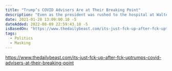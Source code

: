 ```yaml
---
title: "Trump’s COVID Advisers Are at Their Breaking Point"
description: "Even as the president was rushed to the hospital at Walter Reed, for what the White House said would be days of observation, rest, and testing, officials inside the administration said they didn’t anticipate much of a shake-up in their approach to combating COVID. There would reportedly be no official revised mask policy, which remained encouraged but not required."
date: 2021-01-28 13:09:00.10 -5
dateAdded: 2022-08-09 22:59:43.10 -5
isBasedOn: "https://www.thedailybeast.com/its-just-fck-up-after-fck-uptrumps-covid-advisers-at-their-breaking-point"
tags:
  - Politics
  - Masking
---
```


https://www.thedailybeast.com/its-just-fck-up-after-fck-uptrumps-covid-advisers-at-their-breaking-point
